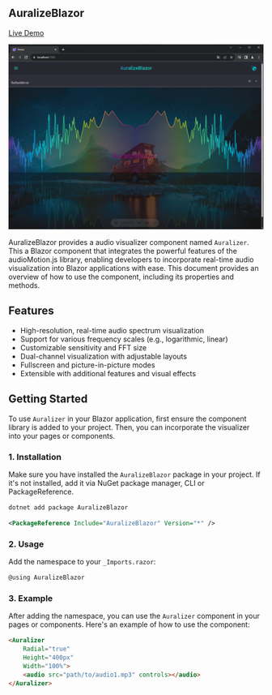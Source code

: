 

## AuralizeBlazor

[Live Demo](https://auralizeblazor.azurewebsites.net/)

![alt text](https://raw.githubusercontent.com/fgilde/AuralizeBlazor/master/AuralizeBlazor/screenshot1.png)

AuralizeBlazor provides a audio visualizer component named `Auralizer`.
This a Blazor component that integrates the powerful features of the audioMotion.js library, enabling developers to incorporate real-time audio visualization into Blazor applications with ease. This document provides an overview of how to use the component, including its properties and methods.

## Features

- High-resolution, real-time audio spectrum visualization
- Support for various frequency scales (e.g., logarithmic, linear)
- Customizable sensitivity and FFT size
- Dual-channel visualization with adjustable layouts
- Fullscreen and picture-in-picture modes
- Extensible with additional features and visual effects

## Getting Started

To use `Auralizer` in your Blazor application, first ensure the component library is added to your project. Then, you can incorporate the visualizer into your pages or components.

### 1. Installation

Make sure you have installed the `AuralizeBlazor` package in your project. If it's not installed, add it via NuGet package manager, CLI or PackageReference.

```bash
dotnet add package AuralizeBlazor
```
```xml
<PackageReference Include="AuralizeBlazor" Version="*" />
```

### 2. Usage

Add the namespace to your `_Imports.razor`:

```c#
@using AuralizeBlazor
```

### 3. Example
After adding the namespace, you can use the `Auralizer` component in your pages or components. Here's an example of how to use the component:

```html
<Auralizer        
    Radial="true"
    Height="400px"
    Width="100%">    
    <audio src="path/to/audio1.mp3" controls></audio>
</Auralizer>

```

